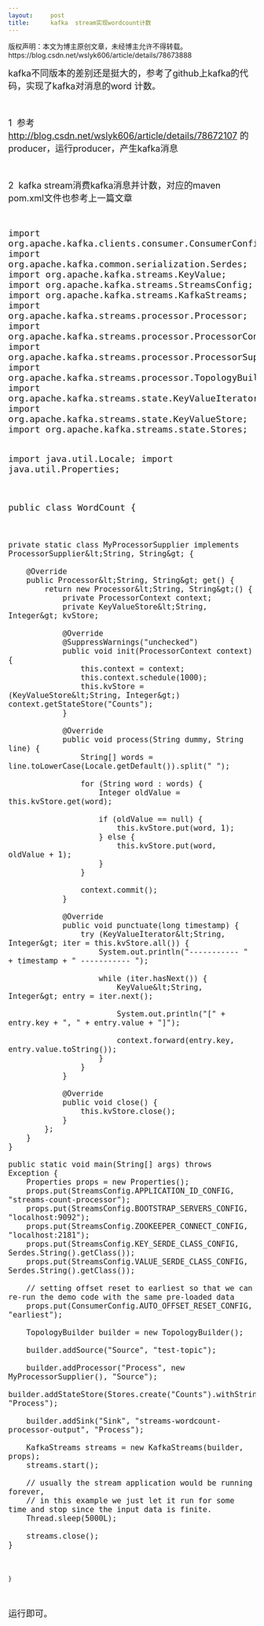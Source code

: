 ```yaml
---
layout:     post
title:      kafka  stream实现wordcount计数
---
```

<div id="article_content" class="article_content clearfix csdn-tracking-statistics" data-pid="blog" data-mod="popu_307" data-dsm="post">
								<div class="article-copyright">
					版权声明：本文为博主原创文章，未经博主允许不得转载。					https://blog.csdn.net/wslyk606/article/details/78673888				</div>
								            <link rel="stylesheet" href="https://csdnimg.cn/release/phoenix/template/css/ck_htmledit_views-f76675cdea.css">
						<div class="htmledit_views" id="content_views">
                
<p><span style="font-size:18px;">kafka不同版本的差别还是挺大的，参考了github上kafka的代码，实现了kafka对消息的word 计数。</span></p>
<p><span style="font-size:18px;"><br></span></p>
<p><span style="font-size:18px;">1  参考<a href="http://blog.csdn.net/wslyk606/article/details/78672107" rel="nofollow">http://blog.csdn.net/wslyk606/article/details/78672107</a> 的producer，运行producer，产生kafka消息</span></p>
<p><span style="font-size:18px;"><br></span></p>
<p><span style="font-size:18px;">2  kafka stream消费kafka消息并计数，对应的maven  pom.xml文件也参考上一篇文章</span></p>
<p><span style="font-size:18px;"><br></span></p>
<p></p><pre><code class="language-java"><span style="font-size:18px;">import org.apache.kafka.clients.consumer.ConsumerConfig;
import org.apache.kafka.common.serialization.Serdes;
import org.apache.kafka.streams.KeyValue;
import org.apache.kafka.streams.StreamsConfig;
import org.apache.kafka.streams.KafkaStreams;
import org.apache.kafka.streams.processor.Processor;
import org.apache.kafka.streams.processor.ProcessorContext;
import org.apache.kafka.streams.processor.ProcessorSupplier;
import org.apache.kafka.streams.processor.TopologyBuilder;
import org.apache.kafka.streams.state.KeyValueIterator;
import org.apache.kafka.streams.state.KeyValueStore;
import org.apache.kafka.streams.state.Stores;

import java.util.Locale;
import java.util.Properties;

public class WordCount {

    private static class MyProcessorSupplier implements ProcessorSupplier&lt;String, String&gt; {

        @Override
        public Processor&lt;String, String&gt; get() {
            return new Processor&lt;String, String&gt;() {
                private ProcessorContext context;
                private KeyValueStore&lt;String, Integer&gt; kvStore;

                @Override
                @SuppressWarnings("unchecked")
                public void init(ProcessorContext context) {
                    this.context = context;
                    this.context.schedule(1000);
                    this.kvStore = (KeyValueStore&lt;String, Integer&gt;) context.getStateStore("Counts");
                }

                @Override
                public void process(String dummy, String line) {
                    String[] words = line.toLowerCase(Locale.getDefault()).split(" ");

                    for (String word : words) {
                        Integer oldValue = this.kvStore.get(word);

                        if (oldValue == null) {
                            this.kvStore.put(word, 1);
                        } else {
                            this.kvStore.put(word, oldValue + 1);
                        }
                    }

                    context.commit();
                }

                @Override
                public void punctuate(long timestamp) {
                    try (KeyValueIterator&lt;String, Integer&gt; iter = this.kvStore.all()) {
                        System.out.println("----------- " + timestamp + " ----------- ");

                        while (iter.hasNext()) {
                            KeyValue&lt;String, Integer&gt; entry = iter.next();

                            System.out.println("[" + entry.key + ", " + entry.value + "]");

                            context.forward(entry.key, entry.value.toString());
                        }
                    }
                }

                @Override
                public void close() {
                    this.kvStore.close();
                }
            };
        }
    }

    public static void main(String[] args) throws Exception {
        Properties props = new Properties();
        props.put(StreamsConfig.APPLICATION_ID_CONFIG, "streams-count-processor");
        props.put(StreamsConfig.BOOTSTRAP_SERVERS_CONFIG, "localhost:9092");
        props.put(StreamsConfig.ZOOKEEPER_CONNECT_CONFIG, "localhost:2181");
        props.put(StreamsConfig.KEY_SERDE_CLASS_CONFIG, Serdes.String().getClass());
        props.put(StreamsConfig.VALUE_SERDE_CLASS_CONFIG, Serdes.String().getClass());

        // setting offset reset to earliest so that we can re-run the demo code with the same pre-loaded data
        props.put(ConsumerConfig.AUTO_OFFSET_RESET_CONFIG, "earliest");

        TopologyBuilder builder = new TopologyBuilder();

        builder.addSource("Source", "test-topic");

        builder.addProcessor("Process", new MyProcessorSupplier(), "Source");
        builder.addStateStore(Stores.create("Counts").withStringKeys().withIntegerValues().inMemory().build(), "Process");

        builder.addSink("Sink", "streams-wordcount-processor-output", "Process");

        KafkaStreams streams = new KafkaStreams(builder, props);
        streams.start();

        // usually the stream application would be running forever,
        // in this example we just let it run for some time and stop since the input data is finite.
        Thread.sleep(5000L);

        streams.close();
    }
}</span></code></pre><span style="font-size:18px;"><br>
运行即可。</span>
            </div>
                </div>
